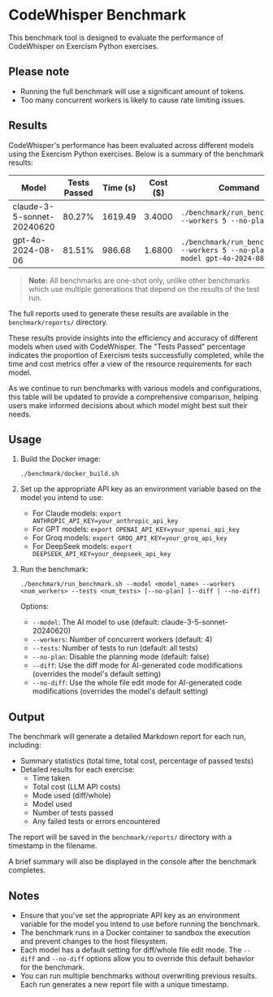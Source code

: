 # CodeWhisper Benchmark

This benchmark tool is designed to evaluate the performance of CodeWhisper on Exercism Python exercises.

## Please note

- Running the full benchmark will use a significant amount of tokens.
- Too many concurrent workers is likely to cause rate limiting issues.

## Results

CodeWhisper's performance has been evaluated across different models using the Exercism Python exercises. Below is a summary of the benchmark results:

| Model                      | Tests Passed | Time (s) | Cost ($) | Command                                                                        |
| -------------------------- | ------------ | -------- | -------- | ------------------------------------------------------------------------------ |
| claude-3-5-sonnet-20240620 | 80.27%       | 1619.49  | 3.4000   | `./benchmark/run_benchmark.sh --workers 5 --no-plan`                           |
| gpt-4o-2024-08-06          | 81.51%       | 986.68   | 1.6800   | `./benchmark/run_benchmark.sh --workers 5 --no-plan --model gpt-4o-2024-08-06` |

> **Note:** All benchmarks are one-shot only, unlike other benchmarks which use multiple generations that depend on the results of the test run.

The full reports used to generate these results are available in the `benchmark/reports/` directory.

These results provide insights into the efficiency and accuracy of different models when used with CodeWhisper. The "Tests Passed" percentage indicates the proportion of Exercism tests successfully completed, while the time and cost metrics offer a view of the resource requirements for each model.

As we continue to run benchmarks with various models and configurations, this table will be updated to provide a comprehensive comparison, helping users make informed decisions about which model might best suit their needs.

## Usage

1. Build the Docker image:

   ```
   ./benchmark/docker_build.sh
   ```

2. Set up the appropriate API key as an environment variable based on the model you intend to use:

   - For Claude models: `export ANTHROPIC_API_KEY=your_anthropic_api_key`
   - For GPT models: `export OPENAI_API_KEY=your_openai_api_key`
   - For Groq models: `export GROQ_API_KEY=your_groq_api_key`
   - For DeepSeek models: `export DEEPSEEK_API_KEY=your_deepseek_api_key`

3. Run the benchmark:

   ```
   ./benchmark/run_benchmark.sh --model <model_name> --workers <num_workers> --tests <num_tests> [--no-plan] [--diff | --no-diff]
   ```

   Options:

   - `--model`: The AI model to use (default: claude-3-5-sonnet-20240620)
   - `--workers`: Number of concurrent workers (default: 4)
   - `--tests`: Number of tests to run (default: all tests)
   - `--no-plan`: Disable the planning mode (default: false)
   - `--diff`: Use the diff mode for AI-generated code modifications (overrides the model's default setting)
   - `--no-diff`: Use the whole file edit mode for AI-generated code modifications (overrides the model's default setting)

## Output

The benchmark will generate a detailed Markdown report for each run, including:

- Summary statistics (total time, total cost, percentage of passed tests)
- Detailed results for each exercise:
  - Time taken
  - Total cost (LLM API costs)
  - Mode used (diff/whole)
  - Model used
  - Number of tests passed
  - Any failed tests or errors encountered

The report will be saved in the `benchmark/reports/` directory with a timestamp in the filename.

A brief summary will also be displayed in the console after the benchmark completes.

## Notes

- Ensure that you've set the appropriate API key as an environment variable for the model you intend to use before running the benchmark.
- The benchmark runs in a Docker container to sandbox the execution and prevent changes to the host filesystem.
- Each model has a default setting for diff/whole file edit mode. The `--diff` and `--no-diff` options allow you to override this default behavior for the benchmark.
- You can run multiple benchmarks without overwriting previous results. Each run generates a new report file with a unique timestamp.

